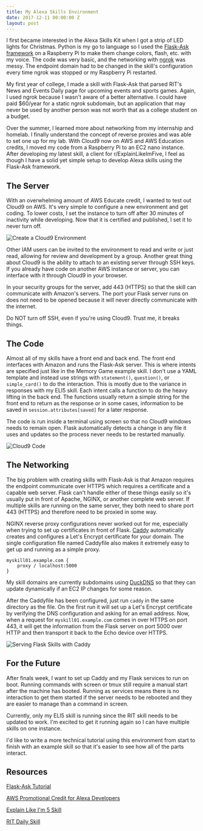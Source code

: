 ```yaml
---
title: My Alexa Skills Environment
date: 2017-12-11 00:00:00 Z
layout: post
---
```


I first became interested in the Alexa Skills Kit when I got a strip of LED lights for Christmas. Python is my go to language so I used the [Flask-Ask 
framework](https://developer.amazon.com/blogs/post/Tx14R0IYYGH3SKT/Flask-Ask-A-New-Python-Framework-for-Rapid-Alexa-Skills-Kit-Development) on a Raspberry Pi to make them change colors, flash, etc. with my voice. The code was very basic, and the networking with [ngrok](https://ngrok.com/) was messy. The endpoint domain had to be changed in the skill's configuration every time ngrok was stopped or my Raspberry Pi restarted.

My first year of college, I made a skill with Flask-Ask that parsed RIT's News and Events Daily page for upcoming events and sports games. Again, I used ngrok because I wasn't aware of a better alternative. I could have paid $60/year for a static ngrok subdomain, but an application that may never be used by another person was not worth that as a college student on a budget.

Over the summer, I learned more about networking from my internship and homelab. I finally understand the concept of reverse proxies and was able to set one up for my lab. With Cloud9 now on AWS and AWS Education credits, I moved my code from a Raspberry Pi to an EC2 nano instance. After developing my latest skill, a client for r/ExplainLikeImFive, I feel as though I have a solid yet simple setup to develop Alexa skills using the Flask-Ask framework.

## The Server

With an overwhelming amount of AWS Educate credit, I wanted to test out Cloud9 on AWS. It's very simple to configure a new environment and get coding. To lower costs, I set the instance to turn off after 30 minutes of inactivity while developing. Now that it is certified and published, I set it to never turn off.

![Create a Cloud9 Environment]({{site.baseurl}}/images/My-Alexa-Skills-Environment/environment-create.png)


Other IAM users can be invited to the environment to read and write or just read, allowing for review and development by a group. Another great thing about Cloud9 is the ability to attach to an existing server through SSH keys. If you already have code on another AWS instance or server, you can interface with it through Cloud9 in your browser.

In your security groups for the server, add 443 (HTTPS) so that the skill can communicate with Amazon's servers. The port your Flask server runs on does not need to be opened because it will never directly communicate with the internet.

Do NOT turn off SSH, even if you're using Cloud9. Trust me, it breaks things.

## The Code

Almost all of my skills have a front end and back end. The front end interfaces with Amazon and runs the Flask-Ask server. This is where intents are specified just like in the Memory Game example skill. I don't use a YAML template and instead use strings with `statement()`, `question()`, or `simple_card()` to do the interaction. This is mostly due to the variance in responses with my ELI5 skill. Each intent calls a function to do the heavy lifting in the back end. The functions usually return a simple string for the front end to return as the response or in some cases, information to be saved in `session.attributes[saved]` for a later response.

The code is run inside a terminal using screen so that no Cloud9 windows needs to remain open. Flask automatically detects a change in any file it uses and updates so the process never needs to be restarted manually.

![Cloud9 Code]({{site.baseurl}}/images/My-Alexa-Skills-Environment/skill-code.png)

## The Networking

The big problem with creating skills with Flask-Ask is that Amazon requires the endpoint communicate over HTTPS which requires a certificate and a capable web server. Flask can't handle either of these things easily so it's usually put in front of Apache, NGINX, or another complete web server. If multiple skills are running on the same server, they both need to share port 443 (HTTPS) and therefore need to be proxied in some way. 

NGINX reverse proxy configurations never worked out for me, especially when trying to set up certificates in front of Flask. [Caddy](https://caddyserver.com/) automatically creates and configures a Let's Encrypt certificate for your domain. The single configuration file named Caddyfile also makes it extremely easy to get up and running as a simple proxy.

```
myskill01.example.com {
	proxy / localhost:5000
}
```

My skill domains are currently subdomains using [DuckDNS](https://www.duckdns.org/) so that they can update dynamically if an EC2 IP changes for some reason.

After the Caddyfile has been configured, just run `caddy` in the same directory as the file. On the first run it will set up a Let's Encrypt certificate by verifying the DNS configuration and asking for an email address. Now, when a request for `myskill01.example.com` comes in over HTTPS on port 443, it will get the information from the Flask server on port 5000 over HTTP and then transport it back to the Echo device over HTTPS.

![Serving Flask Skills with Caddy]({{site.baseurl}}/images/My-Alexa-Skills-Environment/environment-networking.png)

## For the Future

After finals week, I want to set up Caddy and my Flask services to run on boot. Running commands with screen or tmux still require a manual start after the machine has booted. Running as services means there is no interaction to get them started if the server needs to be rebooted and they are easier to manage than a command in screen.

Currently, only my ELI5 skill is running since the RIT skill needs to be updated to work. I'm excited to get it running again so I can have multiple skills on one instance.

I'd like to write a more technical tutorial using this environment from start to finish with an example skill so that it's easier to see how all of the parts interact.

## Resources

[Flask-Ask Tutorial](https://developer.amazon.com/blogs/post/Tx14R0IYYGH3SKT/Flask-Ask-A-New-Python-Framework-for-Rapid-Alexa-Skills-Kit-Development)

[AWS Promotional Credit for Alexa Developers](https://developer.amazon.com/alexa-skills-kit/alexa-aws-credits)

[Explain Like I'm 5 Skill](https://skills-store.amazon.com/deeplink/dp/B077ZQWYX3?deviceType=app&share&refSuffix=ss_copy)

[RIT Daily Skill](https://www.amazon.com/dp/B073NQ3T4S/?ref-suffix=ss_copy)
